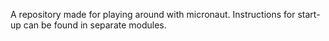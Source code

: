 A repository made for playing around with micronaut. Instructions for start-up can be found in separate modules.